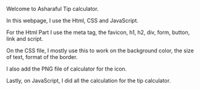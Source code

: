 
Welcome to Asharaful Tip calculator.

In this webpage, I use the Html, CSS and JavaScript.

For the Html Part I use the meta tag, the favicon, h1, h2, div, form, button,
link and script.

On the CSS file, I mostly use this to work on the background color, the size of text, format of the border.

I also add the PNG file of calculator for the icon.

Lastly, on JavaScript, I did all the calculation for the tip calculator.
